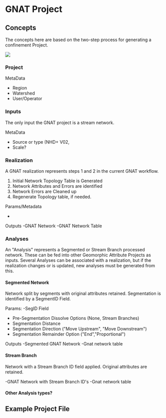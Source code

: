 # GNAT Project

## Concepts

The concepts here are based on the two-step process for generating a confinement Project. 

![](https://docs.google.com/drawings/d/1Y2zYp1tdWn-FWincxK55xr-zfW4yJCfg7Nw4UEpONRk/pub?w=1326&h=722)

### Project

MetaData
- Region
- Watershed
- User/Operator

### Inputs

The only input the GNAT project is a stream network.

MetaData

- Source or type (NHD+ V02, 
- Scale?

### Realization

A GNAT realization represents steps 1 and 2 in the current GNAT workflow.
 
1. Initial Network Topology Table is Generated 
2. Network Attributes and Errors are identified
3. Network Errors are Cleaned up
4. Regenerate Topology table, if needed.

Params/Metadata

-

Outputs
-GNAT Network
-GNAT Network Table

### Analyses

An "Analysis" represents a Segmented or Stream Branch processed network. These can be fed into other Geomorphic Attribute Projects as inputs. Several Analyses can be associated with a realization, but if the realization changes or is updated, new analyses must be generated from this.

#### Segmented Network

Network split by segments with original attributes retained. Segmentation is identified by a SegmentID Field.

Params:
-SegID Field
- Pre-Segmentation Dissolve Options (None, Stream Branches)
- Segmentation Distance
- Segmentation Direction ("Move Upstream", "Move Downstream")
- Segmentation Remainder Option ("End","Proportional")

Outputs
-Segmented GNAT Network
-Gnat network table

#### Stream Branch

Network with a Stream Branch ID field applied. Original attributes are retained.

-GNAT Network with Stream Branch ID's
-Gnat network table

#### Other Analysis types?

## Example Project File

<script src="https://gist.github.com/KellyMWhitehead/8a198d59ed3e1df69c4c39733e865327.js"></script>

